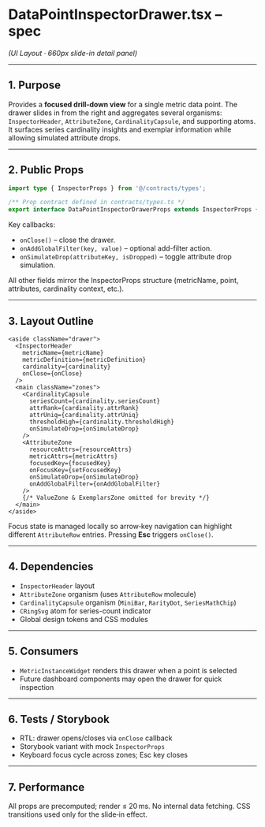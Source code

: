 # DataPointInspectorDrawer.tsx – spec
*(UI Layout · 660px slide-in detail panel)*

---

## 1. Purpose

Provides a **focused drill‑down view** for a single metric data point. The drawer
slides in from the right and aggregates several organisms:
`InspectorHeader`, `AttributeZone`, `CardinalityCapsule`, and supporting atoms.
It surfaces series cardinality insights and exemplar information while allowing
simulated attribute drops.

---

## 2. Public Props

```ts
import type { InspectorProps } from '@/contracts/types';

/** Prop contract defined in contracts/types.ts */
export interface DataPointInspectorDrawerProps extends InspectorProps {}
```

Key callbacks:

- `onClose()` – close the drawer.
- `onAddGlobalFilter(key, value)` – optional add-filter action.
- `onSimulateDrop(attributeKey, isDropped)` – toggle attribute drop simulation.

All other fields mirror the InspectorProps structure (metricName, point,
attributes, cardinality context, etc.).

---

## 3. Layout Outline

```tsx
<aside className="drawer">
  <InspectorHeader
    metricName={metricName}
    metricDefinition={metricDefinition}
    cardinality={cardinality}
    onClose={onClose}
  />
  <main className="zones">
    <CardinalityCapsule
      seriesCount={cardinality.seriesCount}
      attrRank={cardinality.attrRank}
      attrUniq={cardinality.attrUniq}
      thresholdHigh={cardinality.thresholdHigh}
      onSimulateDrop={onSimulateDrop}
    />
    <AttributeZone
      resourceAttrs={resourceAttrs}
      metricAttrs={metricAttrs}
      focusedKey={focusedKey}
      onFocusKey={setFocusedKey}
      onSimulateDrop={onSimulateDrop}
      onAddGlobalFilter={onAddGlobalFilter}
    />
    {/* ValueZone & ExemplarsZone omitted for brevity */}
  </main>
</aside>
```

Focus state is managed locally so arrow‑key navigation can highlight different
`AttributeRow` entries. Pressing **Esc** triggers `onClose()`.

---

## 4. Dependencies
- `InspectorHeader` layout
- `AttributeZone` organism (uses `AttributeRow` molecule)
- `CardinalityCapsule` organism (`MiniBar`, `RarityDot`, `SeriesMathChip`)
- `CRingSvg` atom for series-count indicator
- Global design tokens and CSS modules

---

## 5. Consumers
- `MetricInstanceWidget` renders this drawer when a point is selected
- Future dashboard components may open the drawer for quick inspection

---

## 6. Tests / Storybook
- RTL: drawer opens/closes via `onClose` callback
- Storybook variant with mock `InspectorProps`
- Keyboard focus cycle across zones; Esc key closes

---

## 7. Performance
All props are precomputed; render ≤ 20 ms.
No internal data fetching. CSS transitions used only for the slide‑in effect.
